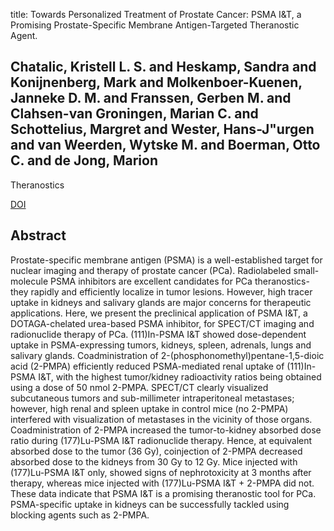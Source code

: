 title: Towards Personalized Treatment of Prostate Cancer: PSMA I&T, a Promising Prostate-Specific Membrane Antigen-Targeted Theranostic Agent.

## Chatalic, Kristell L. S. and Heskamp, Sandra and Konijnenberg, Mark and Molkenboer-Kuenen, Janneke D. M. and Franssen, Gerben M. and Clahsen-van Groningen, Marian C. and Schottelius, Margret and Wester, Hans-J"urgen and van Weerden, Wytske M. and Boerman, Otto C. and de Jong, Marion
Theranostics

<a href="https://doi.org/10.7150/thno.14744">DOI</a>

## Abstract
Prostate-specific membrane antigen (PSMA) is a well-established target for nuclear imaging and therapy of prostate cancer (PCa). Radiolabeled small-molecule PSMA inhibitors are excellent candidates for PCa theranostics-they rapidly and efficiently localize in tumor lesions. However, high tracer uptake in kidneys and salivary glands are major concerns for therapeutic applications. Here, we present the preclinical application of PSMA I&T, a DOTAGA-chelated urea-based PSMA inhibitor, for SPECT/CT imaging and radionuclide therapy of PCa. (111)In-PSMA I&T showed dose-dependent uptake in PSMA-expressing tumors, kidneys, spleen, adrenals, lungs and salivary glands. Coadministration of 2-(phosphonomethyl)pentane-1,5-dioic acid (2-PMPA) efficiently reduced PSMA-mediated renal uptake of (111)In-PSMA I&T, with the highest tumor/kidney radioactivity ratios being obtained using a dose of 50 nmol 2-PMPA. SPECT/CT clearly visualized subcutaneous tumors and sub-millimeter intraperitoneal metastases; however, high renal and spleen uptake in control mice (no 2-PMPA) interfered with visualization of metastases in the vicinity of those organs. Coadministration of 2-PMPA increased the tumor-to-kidney absorbed dose ratio during (177)Lu-PSMA I&T radionuclide therapy. Hence, at equivalent absorbed dose to the tumor (36 Gy), coinjection of 2-PMPA decreased absorbed dose to the kidneys from 30 Gy to 12 Gy. Mice injected with (177)Lu-PSMA I&T only, showed signs of nephrotoxicity at 3 months after therapy, whereas mice injected with (177)Lu-PSMA I&T + 2-PMPA did not. These data indicate that PSMA I&T is a promising theranostic tool for PCa. PSMA-specific uptake in kidneys can be successfully tackled using blocking agents such as 2-PMPA.

